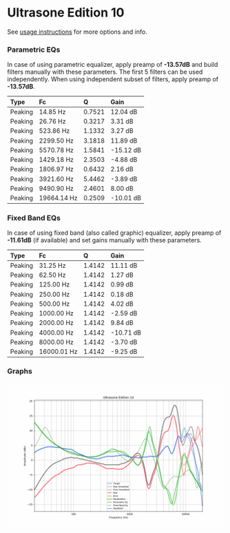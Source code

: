 # Ultrasone Edition 10
See [usage instructions](https://github.com/jaakkopasanen/AutoEq#usage) for more options and info.

### Parametric EQs
In case of using parametric equalizer, apply preamp of **-13.57dB** and build filters manually
with these parameters. The first 5 filters can be used independently.
When using independent subset of filters, apply preamp of **-13.57dB**.

| Type    | Fc          |      Q | Gain      |
|:--------|:------------|:-------|:----------|
| Peaking | 14.85 Hz    | 0.7521 | 12.04 dB  |
| Peaking | 26.76 Hz    | 0.3217 | 3.31 dB   |
| Peaking | 523.86 Hz   | 1.1332 | 3.27 dB   |
| Peaking | 2299.50 Hz  | 3.1818 | 11.89 dB  |
| Peaking | 5570.78 Hz  | 1.5841 | -15.12 dB |
| Peaking | 1429.18 Hz  | 2.3503 | -4.88 dB  |
| Peaking | 1806.97 Hz  | 0.6432 | 2.16 dB   |
| Peaking | 3921.60 Hz  | 5.4462 | -3.89 dB  |
| Peaking | 9490.90 Hz  | 2.4601 | 8.00 dB   |
| Peaking | 19664.14 Hz | 0.2509 | -10.01 dB |

### Fixed Band EQs
In case of using fixed band (also called graphic) equalizer, apply preamp of **-11.61dB**
(if available) and set gains manually with these parameters.

| Type    | Fc          |      Q | Gain      |
|:--------|:------------|:-------|:----------|
| Peaking | 31.25 Hz    | 1.4142 | 11.11 dB  |
| Peaking | 62.50 Hz    | 1.4142 | 1.27 dB   |
| Peaking | 125.00 Hz   | 1.4142 | 0.99 dB   |
| Peaking | 250.00 Hz   | 1.4142 | 0.18 dB   |
| Peaking | 500.00 Hz   | 1.4142 | 4.02 dB   |
| Peaking | 1000.00 Hz  | 1.4142 | -2.59 dB  |
| Peaking | 2000.00 Hz  | 1.4142 | 9.84 dB   |
| Peaking | 4000.00 Hz  | 1.4142 | -10.71 dB |
| Peaking | 8000.00 Hz  | 1.4142 | -3.70 dB  |
| Peaking | 16000.01 Hz | 1.4142 | -9.25 dB  |

### Graphs
![](./Ultrasone%20Edition%2010.png)